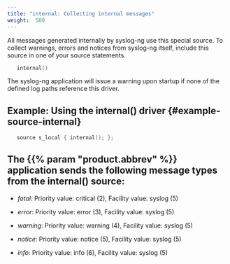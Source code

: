 ```yaml
---
title: "internal: Collecting internal messages"
weight:  500
---
```

<!-- DISCLAIMER: This file is based on the syslog-ng Open Source Edition documentation https://github.com/balabit/syslog-ng-ose-guides/commit/2f4a52ee61d1ea9ad27cb4f3168b95408fddfdf2 and is used under the terms of The syslog-ng Open Source Edition Documentation License. The file has been modified by Axoflow. -->

All messages generated internally by syslog-ng use this special source. To collect warnings, errors and notices from syslog-ng itself, include this source in one of your source statements.

```c
   internal()
```

The syslog-ng application will issue a warning upon startup if none of the defined log paths reference this driver.


## Example: Using the internal() driver {#example-source-internal}

```c
   source s_local { internal(); };
```



## The {{% param "product.abbrev" %}} application sends the following message types from the internal() source:

  - *fatal*: Priority value: critical (2), Facility value: syslog (5)

  - *error*: Priority value: error (3), Facility value: syslog (5)

  - *warning*: Priority value: warning (4), Facility value: syslog (5)

  - *notice*: Priority value: notice (5), Facility value: syslog (5)

  - *info*: Priority value: info (6), Facility value: syslog (5)

